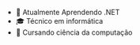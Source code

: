 - 🌱 Atualmente Aprendendo .NET
- 🎓 Técnico em informática
- 📘 Cursando ciência da computação


<!--
**LucasWar/LucasWar** is a ✨ _special_ ✨ repository because its `README.md` (this file) appears on your GitHub profile.

Here are some ideas to get you started:

 🔭 

- 👯 I’m looking to collaborate on ...
- 🤔 I’m looking for help with ...
- 💬 Ask me about ...
- 📫 How to reach me: ...
- 😄 Pronouns: ...
- ⚡ Fun fact: ...
-->

